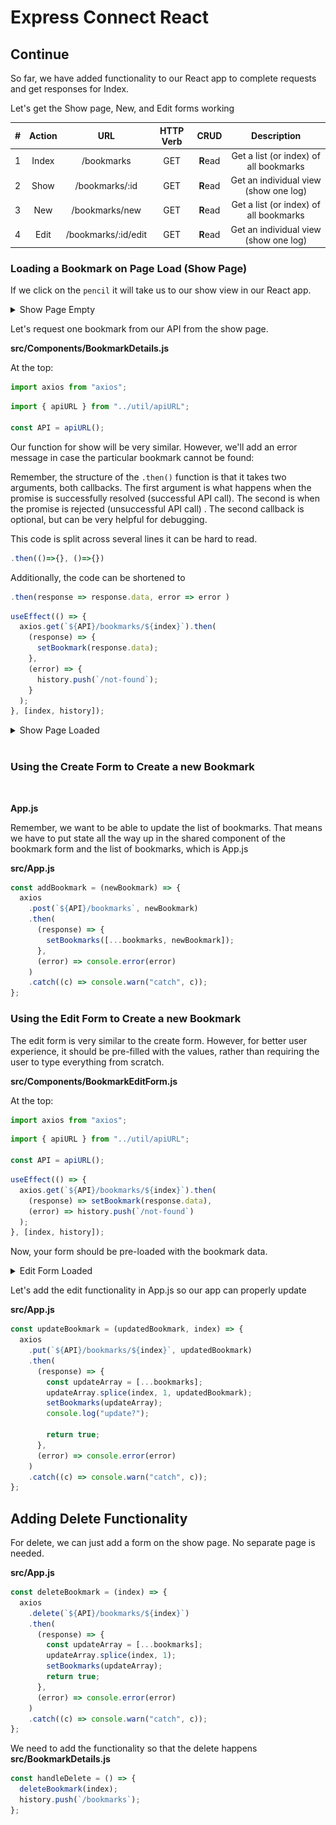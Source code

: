 # Express Connect React

## Continue

So far, we have added functionality to our React app to complete requests and get responses for Index.

Let's get the Show page, New, and Edit forms working

|  #  | Action |         URL         | HTTP Verb |   CRUD   |              Description               |
| :-: | :----: | :-----------------: | :-------: | :------: | :------------------------------------: |
|  1  | Index  |     /bookmarks      |    GET    | **R**ead | Get a list (or index) of all bookmarks |
|  2  |  Show  |   /bookmarks/:id    |    GET    | **R**ead | Get an individual view (show one log)  |
|  3  |  New   |   /bookmarks/new    |    GET    | **R**ead | Get a list (or index) of all bookmarks |
|  4  |  Edit  | /bookmarks/:id/edit |    GET    | **R**ead | Get an individual view (show one log)  |

### Loading a Bookmark on Page Load (Show Page)

If we click on the `pencil` it will take us to our show view in our React app.

<details><summary>Show Page Empty</summary>

![](./assets/show-empty.png)

</details>

Let's request one bookmark from our API from the show page.

**src/Components/BookmarkDetails.js**

At the top:

```js
import axios from "axios";
```

```js
import { apiURL } from "../util/apiURL";

const API = apiURL();
```

Our function for show will be very similar. However, we'll add an error message in case the particular bookmark cannot be found:

Remember, the structure of the `.then()` function is that it takes two arguments, both callbacks. The first argument is what happens when the promise is successfully resolved (successful API call). The second is when the promise is rejected (unsuccessful API call) . The second callback is optional, but can be very helpful for debugging.

This code is split across several lines it can be hard to read.

```js
.then(()=>{}, ()=>{})
```

Additionally, the code can be shortened to

```js
.then(response => response.data, error => error )
```

```js
useEffect(() => {
  axios.get(`${API}/bookmarks/${index}`).then(
    (response) => {
      setBookmark(response.data);
    },
    (error) => {
      history.push(`/not-found`);
    }
  );
}, [index, history]);
```

<details><summary>Show Page Loaded</summary>

![](./assets/show-loaded.png)

</details>

<br />

### Using the Create Form to Create a new Bookmark

<br />

**App.js**

Remember, we want to be able to update the list of bookmarks. That means we have to put state all the way up in the shared component of the bookmark form and the list of bookmarks, which is App.js

**src/App.js**

```js
const addBookmark = (newBookmark) => {
  axios
    .post(`${API}/bookmarks`, newBookmark)
    .then(
      (response) => {
        setBookmarks([...bookmarks, newBookmark]);
      },
      (error) => console.error(error)
    )
    .catch((c) => console.warn("catch", c));
};
```

### Using the Edit Form to Create a new Bookmark

The edit form is very similar to the create form. However, for better user experience, it should be pre-filled with the values, rather than requiring the user to type everything from scratch.

**src/Components/BookmarkEditForm.js**

At the top:

```js
import axios from "axios";
```

```js
import { apiURL } from "../util/apiURL";

const API = apiURL();
```

```js
useEffect(() => {
  axios.get(`${API}/bookmarks/${index}`).then(
    (response) => setBookmark(response.data),
    (error) => history.push(`/not-found`)
  );
}, [index, history]);
```

Now, your form should be pre-loaded with the bookmark data.

<details><summary>Edit Form Loaded</summary>

![](./assets/edit-form-loaded.png)

</details>

Let's add the edit functionality in App.js so our app can properly update

**src/App.js**

```js
const updateBookmark = (updatedBookmark, index) => {
  axios
    .put(`${API}/bookmarks/${index}`, updatedBookmark)
    .then(
      (response) => {
        const updateArray = [...bookmarks];
        updateArray.splice(index, 1, updatedBookmark);
        setBookmarks(updateArray);
        console.log("update?");

        return true;
      },
      (error) => console.error(error)
    )
    .catch((c) => console.warn("catch", c));
};
```

## Adding Delete Functionality

For delete, we can just add a form on the show page. No separate page is needed.

**src/App.js**

```js
const deleteBookmark = (index) => {
  axios
    .delete(`${API}/bookmarks/${index}`)
    .then(
      (response) => {
        const updateArray = [...bookmarks];
        updateArray.splice(index, 1);
        setBookmarks(updateArray);
        return true;
      },
      (error) => console.error(error)
    )
    .catch((c) => console.warn("catch", c));
};
```

We need to add the functionality so that the delete happens
**src/BookmarkDetails.js**

```js
const handleDelete = () => {
  deleteBookmark(index);
  history.push(`/bookmarks`);
};
```
